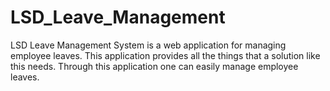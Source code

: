 # LSD_Leave_Management
LSD Leave Management System is a web application for managing employee leaves. This application provides all the things that a solution like this needs. Through this application one can easily manage employee leaves.
